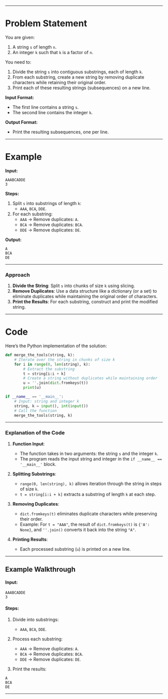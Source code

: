 
---

# **Problem Statement**
You are given:
1. A string `s` of length `n`.
2. An integer `k` such that `k` is a factor of `n`.

You need to:
1. Divide the string `s` into contiguous substrings, each of length `k`.
2. From each substring, create a new string by removing duplicate characters while retaining their original order.
3. Print each of these resulting strings (subsequences) on a new line.

**Input Format:**
- The first line contains a string `s`.
- The second line contains the integer `k`.

**Output Format:**
- Print the resulting subsequences, one per line.

---
# **Example**
**Input:**
```
AAABCADDE
3
```

**Steps:**
1. Split `s` into substrings of length `k`:
   - `AAA`, `BCA`, `DDE`.
2. For each substring:
   - `AAA` → Remove duplicates: `A`.
   - `BCA` → Remove duplicates: `BCA`.
   - `DDE` → Remove duplicates: `DE`.

**Output:**
```
A
BCA
DE
```

---

### **Approach**
1. **Divide the String**: Split `s` into chunks of size `k` using slicing.
2. **Remove Duplicates**: Use a data structure like a dictionary (or a set) to eliminate duplicates while maintaining the original order of characters.
3. **Print the Results**: For each substring, construct and print the modified string.

---

# **Code**
Here’s the Python implementation of the solution:

```python
def merge_the_tools(string, k):
    # Iterate over the string in chunks of size k
    for i in range(0, len(string), k):
        # Extract the substring
        t = string[i:i + k]
        # Create a string without duplicates while maintaining order
        u = ''.join(dict.fromkeys(t))
        print(u)

if __name__ == '__main__':
    # Input: string and integer k
    string, k = input(), int(input())
    # Call the function
    merge_the_tools(string, k)
```

---

### **Explanation of the Code**
1. **Function Input**:
   - The function takes in two arguments: the string `s` and the integer `k`.
   - The program reads the input string and integer in the `if __name__ == '__main__'` block.

2. **Splitting Substrings**:
   - `range(0, len(string), k)` allows iteration through the string in steps of size `k`. 
   - `t = string[i:i + k]` extracts a substring of length `k` at each step.

3. **Removing Duplicates**:
   - `dict.fromkeys(t)` eliminates duplicate characters while preserving their order. 
   - Example: For `t = "AAA"`, the result of `dict.fromkeys(t)` is `{'A': None}`, and `''.join()` converts it back into the string `"A"`.

4. **Printing Results**:
   - Each processed substring (`u`) is printed on a new line.

---

## **Example Walkthrough**
#### Input:
```
AAABCADDE
3
```

#### Steps:
1. Divide into substrings:
   - `AAA`, `BCA`, `DDE`.

2. Process each substring:
   - `AAA` → Remove duplicates: `A`.
   - `BCA` → Remove duplicates: `BCA`.
   - `DDE` → Remove duplicates: `DE`.

3. Print the results:
```
A
BCA
DE
```

---
